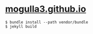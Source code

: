 [mogulla3.github.io](https://mogulla3.github.io)
==============

```
$ bundle install --path vendor/bundle
$ jekyll build
```
